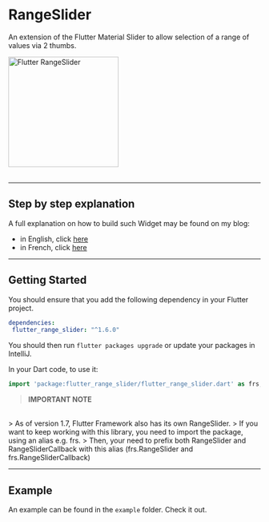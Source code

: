 # RangeSlider

An extension of the Flutter Material Slider to allow selection of a range of values via 2 thumbs.

<img src="https://www.didierboelens.com/images/blog/range_slider.gif" width="220" alt="Flutter RangeSlider" />
<br/><br/>

---
## Step by step explanation

A full explanation on how to build such Widget may be found on my blog:

* in English, click [here](https://www.didierboelens.com/2018/07/range-slider/)
* in French, click [here](https://www.didierboelens.com/fr/2018/07/range-slider/)

---
## Getting Started

You should ensure that you add the following dependency in your Flutter project.
```yaml
dependencies:
 flutter_range_slider: "^1.6.0"
```

You should then run `flutter packages upgrade` or update your packages in IntelliJ.

In your Dart code, to use it:
```dart
import 'package:flutter_range_slider/flutter_range_slider.dart' as frs;
```

> **IMPORTANT NOTE**
<br/>
> As of version 1.7, Flutter Framework also has its own RangeSlider.
> If you want to keep working with this library, you need to import the package, using an alias e.g. frs.
> Then, your need to prefix both RangeSlider and RangeSliderCallback with this alias (frs.RangeSlider and frs.RangeSliderCallback)

---
## Example

An example can be found in the `example` folder.  Check it out.

